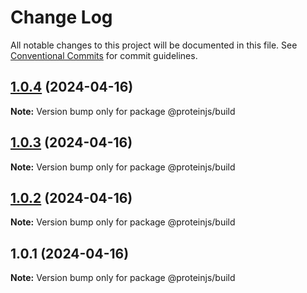 # Change Log

All notable changes to this project will be documented in this file.
See [Conventional Commits](https://conventionalcommits.org) for commit guidelines.

## [1.0.4](https://github.com/proteinjs/build/compare/@proteinjs/build@1.0.3...@proteinjs/build@1.0.4) (2024-04-16)

**Note:** Version bump only for package @proteinjs/build





## [1.0.3](https://github.com/proteinjs/build/compare/@proteinjs/build@1.0.2...@proteinjs/build@1.0.3) (2024-04-16)

**Note:** Version bump only for package @proteinjs/build





## [1.0.2](https://github.com/proteinjs/build/compare/@proteinjs/build@1.0.1...@proteinjs/build@1.0.2) (2024-04-16)

**Note:** Version bump only for package @proteinjs/build





## 1.0.1 (2024-04-16)

**Note:** Version bump only for package @proteinjs/build
